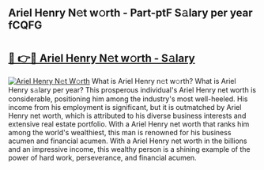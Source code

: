 ## Ariel Henry N𝚎t w𝚘rth - Part-ptF S𝚊lary per year fCQFG

# <h2><a href="http://gc1taf.nevu.top/?p=Ariel+Henry">🔗 👉🔴 Ariel Henry N𝚎t w𝚘rth - S𝚊lary</a></h2>

[![Ariel Henry N𝚎t W𝚘rth](https://i.imgur.com/Oavwk0R.jpeg)](http://gc1taf.nevu.top/?p=Ariel+Henry)
What is Ariel Henry n𝚎t w𝚘rth? What is Ariel Henry s𝚊lary per year?
This prosperous individual's Ariel Henry net worth is considerable, positioning him among the industry's most well-heeled. His income from his employment is significant, but it is outmatched by Ariel Henry net worth, which is attributed to his diverse business interests and extensive real estate portfolio. With a Ariel Henry net worth that ranks him among the world's wealthiest, this man is renowned for his business acumen and financial acumen. With a Ariel Henry net worth in the billions and an impressive income, this wealthy person is a shining example of the power of hard work, perseverance, and financial acumen.
